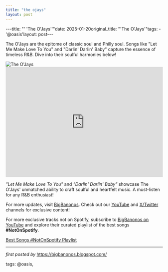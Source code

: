 ```yaml
---
title: "the ojays"
layout: post
---
```

---title: "' 'The O'Jays''"date: 2025-01-20original_title: "'The O'Jays'"tags:  - '@oasis'layout: post---<p >The O'Jays are the epitome of classic soul and Philly soul. Songs like "Let Me Make Love To You" and "Darlin' Darlin' Baby" capture the essence of timeless R&B. Dive into their soulful harmonies below!</p> <div > <img src="https://i.scdn.co/image/ab67616d0000b2737bc09ea8d6c7db1993dfb77d" alt="The O'Jays" /></div> <div > <iframe src="https://open.spotify.com/embed/playlist/4gsysVRv541pV8mzuIqeQ1?utm_source=generator" width="100%" height="352" frameborder="0" allowfullscreen="" allow="autoplay; clipboard-write; encrypted-media; fullscreen; picture-in-picture" loading="lazy"></iframe></div> <div > <p><em>"Let Me Make Love To You"</em> and <em>"Darlin' Darlin' Baby"</em> showcase The O'Jays' unmatched ability to craft soulful and heartfelt music. A must-listen for any R&B enthusiast!</p></div> <div > <p>For more updates, visit <a href="https://bigbanonos.blogspot.com/" target="_blank">BigBanonos</a>. Check out our <a href="https://www.youtube.com/@BigBanonos" target="_blank">YouTube</a> and <a href="https://x.com/bigbanonos" target="_blank">X/Twitter</a> channels for exclusive content!</p><!--Subscribe and Playlist Links--><div>    <p>For more exclusive tracks not on Spotify, subscribe to <a href="https://www.youtube.com/@BigBanonos" target="_blank">BigBanonos on YouTube</a> and explore their curated playlist of the best songs <strong>#NotOnSpotify</strong>.</p>    <p><a href="https://www.youtube.com/playlist?list=PLtuNtuTatqI0kFahUCbtbfenC_ET5O_tr" target="_blank">Best Songs #NotOnSpotify Playlist<br /></a></p></div><hr /><p><em>first posted by</em> <a href="https://bigbanonos.blogspot.com/" rel="noopener" target="_new">https://bigbanonos.blogspot.com/</a></p><p>tags: @oasis,</p>